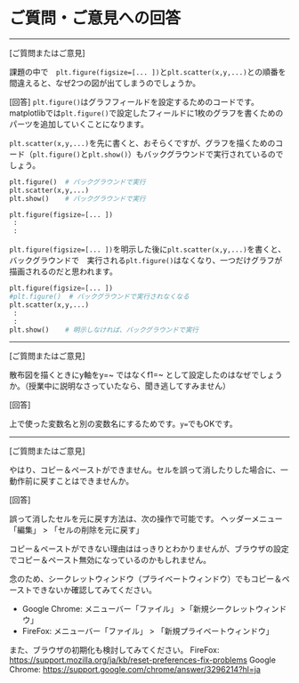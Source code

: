 # ご質問・ご意見への回答
---

[ご質問またはご意見]

課題の中で　`plt.figure(figsize=[... ])`と`plt.scatter(x,y,...)`との順番を間違えると、なぜ2つの図が出てしまうのでしょうか。

[回答]
`plt.figure()`はグラフフィールドを設定するためのコードです。matplotlibでは`plt.figure()`で設定したフィールドに1枚のグラフを書くためのパーツを追加していくことになります。

`plt.scatter(x,y,...)`を先に書くと、おそらくですが、グラフを描くためのコード（`plt.figure()`と`plt.show()`）もバックグラウンドで実行されているのでしょう。

```python
plt.figure()  # バックグラウンドで実行
plt.scatter(x,y,...)
plt.show()    # バックグラウンドで実行

plt.figure(figsize=[... ])
 :
 :
```

`plt.figure(figsize=[... ])`を明示した後に`plt.scatter(x,y,...)`を書くと、バックグラウンドで　実行される`plt.figure()`はなくなり、一つだけグラフが描画されるのだと思われます。

```python
plt.figure(figsize=[... ])
#plt.figure()  # バックグラウンドで実行されなくなる
plt.scatter(x,y,...)
 :
 :
plt.show()    # 明示しなければ、バックグラウンドで実行
```

---

[ご質問またはご意見]

散布図を描くときにy軸をy=~ ではなくf1=~ として設定したのはなぜでしょうか。（授業中に説明なさっていたなら、聞き逃してすみません）

[回答]

上で使った変数名と別の変数名にするためです。`y=`でもOKです。

---
[ご質問またはご意見]

やはり、コピー＆ペーストができません。セルを誤って消したりした場合に、一動作前に戻すことはできませんか。

[回答]

誤って消したセルを元に戻す方法は、次の操作で可能です。
ヘッダーメニュー「編集」 > 「セルの削除を元に戻す」


コピー＆ペーストができない理由ははっきりとわかりませんが、ブラウザの設定でコピー＆ペースト無効になっているのかもしれません。

念のため、シークレットウィンドウ（プライベートウィンドウ）でもコピー＆ペーストできないか確認してみてください。
- Google Chrome: メニューバー「ファイル」 >「新規シークレットウィンドウ」
- FireFox: メニューバー「ファイル」 > 「新規プライベートウィンドウ」

また、ブラウザの初期化も検討してみてください。
FireFox: https://support.mozilla.org/ja/kb/reset-preferences-fix-problems
Google Chrome: https://support.google.com/chrome/answer/3296214?hl=ja
